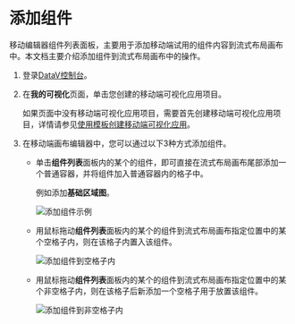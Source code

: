 # 添加组件

移动编辑器组件列表面板，主要用于添加移动端试用的组件内容到流式布局画布中。本文档主要介绍添加组件到流式布局画布中的操作。

1.  登录[DataV控制台](https://datav.aliyun.com/)。

2.  在**我的可视化**页面，单击您创建的移动端可视化应用项目。

    如果页面中没有移动端可视化应用项目，需要首先创建移动端可视化应用项目，详情请参见[使用模板创建移动端可视化应用](/cn.zh-CN/可视化应用管理/使用模板创建移动端可视化应用.md)。

3.  在移动端画布编辑器中，您可以通过以下3种方式添加组件。

    -   单击**组件列表**面板内的某个的组件，即可直接在流式布局画布尾部添加一个普通容器，并将组件加入普通容器内的格子中。

        例如添加**基础区域图**。

        ![添加组件示例](https://static-aliyun-doc.oss-accelerate.aliyuncs.com/assets/img/zh-CN/5319089951/p148285.png)

    -   用鼠标拖动**组件列表**面板内的某个的组件到流式布局画布指定位置中的某个空格子内，则在该格子内置入该组件。

        ![添加组件到空格子内](https://static-aliyun-doc.oss-accelerate.aliyuncs.com/assets/img/zh-CN/5319089951/p148325.png)

    -   用鼠标拖动**组件列表**面板内的某个的组件到流式布局画布指定位置中的某个非空格子内，则在该格子后新添加一个空格子用于放置该组件。

        ![添加组件到非空格子内](https://static-aliyun-doc.oss-accelerate.aliyuncs.com/assets/img/zh-CN/5319089951/p148326.png)


